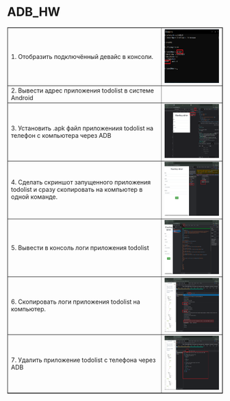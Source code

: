 <!DOCTYPE html>
<h1>ADB_HW</h1>

<html>
 <head>
  <meta charset="utf-8">
 </head>
 <body>
  <table border="1">
   <tr>
    <td>1. Отобразить подключённый девайс в консоли.
    <td><img src="https://github.com/StasTsb/ADB/blob/dfc1cdf423c4ead9bedc7161daf7207c497597a6/Screen/1.png" width="340" height="126"></td>
   </tr>
   <tr>
    <td>2. Вывести адрес приложения todolist в системе Android
    <td><https://github.com/StasTsb/ADB/blob/0440bee742fc65daa376890e31f9f5cc18ba7d87/Screen/2.png></td>
  </tr>
    <tr>
    <td>3. Установить .apk файл приложениия todolist на телефон с компьютера через  ADB
    <td><img src="https://github.com/StasTsb/DevTools/blob/70d20972935617ceeb47c537f11ade737c4e540e/screen/4Dev.png" width="340" height="126"></td>
   </tr>
   <tr>
    <td>4. Сделать скриншот запущенного приложения todolist и сразу скопировать на компьютер в одной команде.
    <td><img src="https://github.com/StasTsb/DevTools/blob/70d20972935617ceeb47c537f11ade737c4e540e/screen/5Dev.png" width="340" height="126"></td>
  </tr>
    <tr>
    <td>5. Вывести в консоль логи приложения todolist
    <td><img src="https://github.com/StasTsb/DevTools/blob/70d20972935617ceeb47c537f11ade737c4e540e/screen/6Dev.png" width="340" height="126"></td>
   </tr>
   <tr>
    <td>6. Скопировать логи приложения todolist на компьютер.
    <td><img src="https://github.com/StasTsb/DevTools/blob/70d20972935617ceeb47c537f11ade737c4e540e/screen/7Dev.png" width="340" height="126"></td>
  </tr>
   <tr>
    <td>7. Удалить приложение todolist с телефона через ADB
    <td><img src="https://github.com/StasTsb/DevTools/blob/70d20972935617ceeb47c537f11ade737c4e540e/screen/8Dev.png" width="340" height="126"></td>
  </tr>
 </table>
 </body>
</html>


